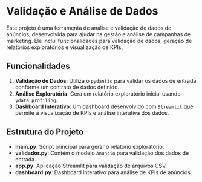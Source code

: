 # Validação e Análise de Dados 

Este projeto é uma ferramenta de análise e validação de dados de anúncios, desenvolvida para ajudar na gestão e análise de campanhas de marketing. Ele inclui funcionalidades para validação de dados, geração de relatórios exploratórios e visualização de KPIs.

## Funcionalidades

1. **Validação de Dados**: Utiliza o `pydantic` para validar os dados de entrada conforme um contrato de dados definido.
2. **Análise Exploratória**: Gera um relatório exploratório inicial usando `ydata_profiling`.
3. **Dashboard Interativo**: Um dashboard desenvolvido com `Streamlit` que permite a visualização de KPIs e análise interativa dos dados.

## Estrutura do Projeto

- **main.py**: Script principal para gerar o relatório exploratório.
- **validador.py**: Contém o modelo `Anuncio` para validação dos dados de entrada.
- **app.py**: Aplicação Streamlit para validação de arquivos CSV.
- **dashboard.py**: Dashboard interativo para análise de KPIs de anúncios.